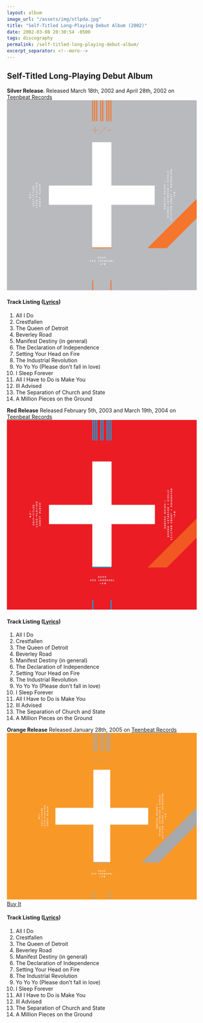 ```yaml
---
layout: album
image_url: "/assets/img/stlpda.jpg"
title: "Self-Titled Long-Playing Debut Album (2002)"
date: 2002-03-08 20:30:54 -0500
tags: discography
permalink: /self-titled-long-playing-debut-album/
excerpt_separator: <!--more-->
---
```


<!--more-->

## Self-Titled Long-Playing Debut Album

<div id="container">
   <div id="release-info">
        <b>Silver Release</b>. Released March 18th, 2002 and April 28th, 2002 on <a href="https://www.teenbeatrecords.com/items/323.html">Teenbeat Records</a>
    </div>
   <div id="release-container">
        <div id="artwork">
            <a href="/assets/img/stlpda.jpg" alt="Full res version"><img src="/assets/img/stlpda.jpg"/></a>
        </div>
        <div id="tracklist">
            <h4>Track Listing (<a href="/lyrics/#self-titled-long-playing-debut-album-album">Lyrics</a>)</h4>
            <ol>
                <li>All I Do</li>
                <li>Crestfallen</li>
                <li>The Queen of Detroit</li>
                <li>Beverley Road</li>
                <li>Manifest Destiny (in general)</li>
                <li>The Declaration of Independence</li>
                <li>Setting Your Head on Fire</li>
                <li>The Industrial Revolution</li>
                <li>Yo Yo Yo (Please don't fall in love)</li>
                <li>I Sleep Forever</li>
                <li>All I Have to Do is Make You</li>
                <li>Ill Advised</li>
                <li>The Separation of Church and State</li>
                <li>A Million Pieces on the Ground</li>
            </ol>
        </div>
    </div>
</div>
<div id="container">
   <div id="release-info">
        <b>Red Release</b> Released February 5th, 2003 and March 19th, 2004 on <a href="https://www.teenbeatrecords.com/items/323.html">Teenbeat Records</a>
    </div>
   <div id="release-container">
        <div id="artwork">
            <a href="/assets/img/stlpda2.jpg" alt="Full res version"><img src="/assets/img/stlpda2.jpg"/></a>
        </div>
        <div id="tracklist">
            <h4>Track Listing (<a href="/lyrics/#self-titled-long-playing-debut-album-album">Lyrics</a>)</h4>
            <ol>
                <li>All I Do</li>
                <li>Crestfallen</li>
                <li>The Queen of Detroit</li>
                <li>Beverley Road</li>
                <li>Manifest Destiny (in general)</li>
                <li>The Declaration of Independence</li>
                <li>Setting Your Head on Fire</li>
                <li>The Industrial Revolution</li>
                <li>Yo Yo Yo (Please don't fall in love)</li>
                <li>I Sleep Forever</li>
                <li>All I Have to Do is Make You</li>
                <li>Ill Advised</li>
                <li>The Separation of Church and State</li>
                <li>A Million Pieces on the Ground</li>
            </ol>
        </div>
    </div>
</div>
<div id="container">
   <div id="release-info">
        <b>Orange Release</b> Released January 28th, 2005 on <a href="https://www.teenbeatrecords.com/items/323.html">Teenbeat Records</a>
    </div>
   <div id="release-container">
        <div id="artwork">
            <a href="/assets/img/stlpda3.jpg" alt="Full res version"><img src="/assets/img/stlpda3.jpg"/></a>
            <div id="buy-album-btn">
                <div class="button-sm">
                    <a href="/store/#self-titled-long-playing-debut-album-cd">Buy It</a>
                </div>
            </div>
        </div>
        <div id="tracklist">
            <h4>Track Listing (<a href="/lyrics/#self-titled-long-playing-debut-album-album">Lyrics</a>)</h4>
            <ol>
                <li>All I Do</li>
                <li>Crestfallen</li>
                <li>The Queen of Detroit</li>
                <li>Beverley Road</li>
                <li>Manifest Destiny (in general)</li>
                <li>The Declaration of Independence</li>
                <li>Setting Your Head on Fire</li>
                <li>The Industrial Revolution</li>
                <li>Yo Yo Yo (Please don't fall in love)</li>
                <li>I Sleep Forever</li>
                <li>All I Have to Do is Make You</li>
                <li>Ill Advised</li>
                <li>The Separation of Church and State</li>
                <li>A Million Pieces on the Ground</li>
            </ol>
        </div>
    </div>
</div>
